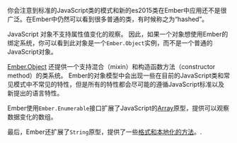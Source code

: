 你会注意到标准的JavaScript类的模式和新的es2015类在Ember中应用还不是很广泛。在Ember中仍然可以看到很多普通的类，有时候称之为“hashed”。

JavaScript 对象不支持属性值变化的观察。 因此，如果一个对象想使用Ember的绑定系统，你可以看到此对象是一个`Ember.Object`实例，而不是一个普通的JavaScript对象。

[Ember.Object](http://emberjs.com/api/classes/Ember.Object.html) 还提供一个支持混合（mixin）和构造函数方法（constructor method）的类系统。 Ember的对象模型中会出现一些在目前的JavaScript类和常见模式中不常见的特性，但是所有的特性都会尽可能的遵循JavaScript标准以及新提出的语言特性。

Ember使用`Ember.Enumerable`接口扩展了JavaScript的[Array](http://emberjs.com/api/classes/Ember.Enumerable.html)原型，提供可以观察数据变化的数组。

最后，Ember还扩展了`String`原型，提供了一些[格式和本地化的方法](http://emberjs.com/api/classes/Ember.String.html)。.